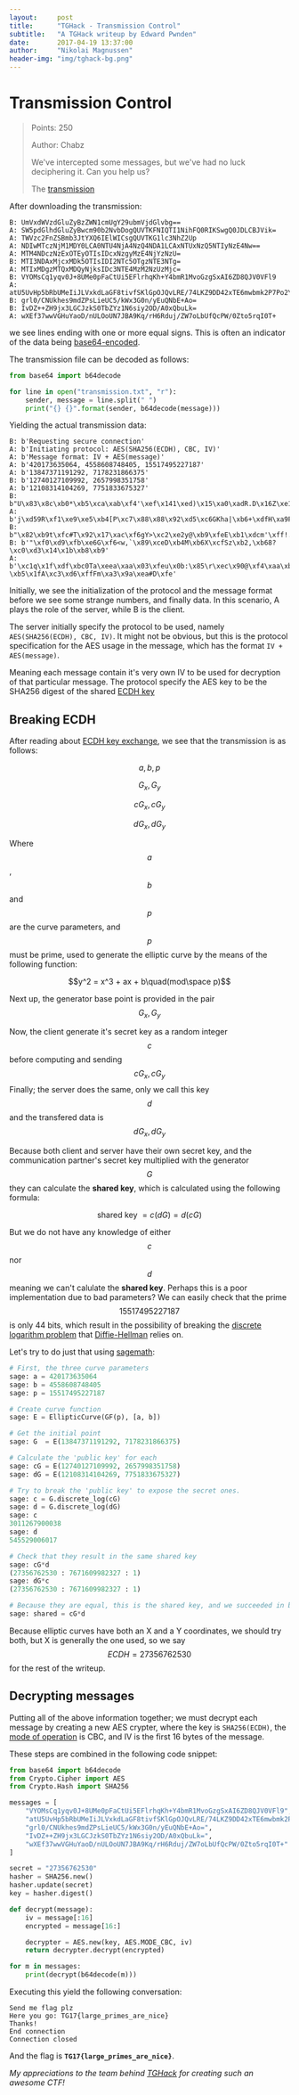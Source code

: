 ```yaml
---
layout:     post
title:      "TGHack - Transmission Control"
subtitle:   "A TGHack writeup by Edward Pwnden"
date:       2017-04-19 13:37:00
author:     "Nikolai Magnussen"
header-img: "img/tghack-bg.png"
---
```


# Transmission Control

> Points: 250
>
> Author: Chabz
>
> We've intercepted some messages, but we've had no luck deciphering it. Can you help us?
>
> The [transmission](https://github.com/tghack/tg17hack/blob/master/crypto/transmission_control/transmission.txt)

After downloading the transmission:

    B: UmVxdWVzdGluZyBzZWN1cmUgY29ubmVjdGlvbg==
    A: SW5pdGlhdGluZyBwcm90b2NvbDogQUVTKFNIQTI1NihFQ0RIKSwgQ0JDLCBJVik=
    A: TWVzc2FnZSBmb3JtYXQ6IElWICsgQUVTKG1lc3NhZ2Up
    A: NDIwMTczNjM1MDY0LCA0NTU4NjA4NzQ4NDA1LCAxNTUxNzQ5NTIyNzE4Nw==
    A: MTM4NDczNzExOTEyOTIsIDcxNzgyMzE4NjYzNzU=
    B: MTI3NDAxMjcxMDk5OTIsIDI2NTc5OTgzNTE3NTg=
    A: MTIxMDgzMTQxMDQyNjksIDc3NTE4MzM2NzUzMjc=
    B: VYOMsCq1yqv0J+8UMe0pFaCtUi5EFlrhqKh+Y4bmR1MvoGzgSxAI6ZD8QJV0VFl9
    A: atU5UvHp5bRbUMeIiJLVxkdLaGF8tivfSKlGpOJQvLRE/74LKZ9DD42xTE6mwbmk2P7Po2Y2Ryh80aYAJY8atA==
    B: grl0/CNUkhes9mdZPsLieUC5/kWx3G0n/yEuQNbE+Ao=
    B: IvDZ++ZH9jx3LGCJzkS0TbZYz1N6siy2OD/A0xQbuLk=
    A: wXEf37wwVGHuYaoD/nULOoUN7JBA9Kq/rH6Rduj/ZW7oLbUfQcPW/0Zto5rqI0T+

we see lines ending with one or more equal signs. This is often an indicator of the data being [base64-encoded](https://en.wikipedia.org/wiki/Base64).

The transmission file can be decoded as follows:

```python
from base64 import b64decode

for line in open("transmission.txt", "r"):
    sender, message = line.split(" ")
    print("{} {}".format(sender, b64decode(message)))
```

Yielding the actual transmission data:

    B: b'Requesting secure connection'
    A: b'Initiating protocol: AES(SHA256(ECDH), CBC, IV)'
    A: b'Message format: IV + AES(message)'
    A: b'420173635064, 4558608748405, 15517495227187'
    A: b'13847371191292, 7178231866375'
    B: b'12740127109992, 2657998351758'
    A: b'12108314104269, 7751833675327'
    B: b"U\x83\x8c\xb0*\xb5\xca\xab\xf4'\xef\x141\xed)\x15\xa0\xadR.D\x16Z\xe1\xa8\xa8~c\x86\xe6GS/\xa0l\xe0K\x10\x08\xe9\x90\xfc@\x95tTY}"
    A: b'j\xd59R\xf1\xe9\xe5\xb4[P\xc7\x88\x88\x92\xd5\xc6GKha|\xb6+\xdfH\xa9F\xa4\xe2P\xbc\xb4D\xff\xbe\x0b)\x9fC\x0f\x8d\xb1LN\xa6\xc1\xb9\xa4\xd8\xfe\xcf\xa3f6G(|\xd1\xa6\x00%\x8f\x1a\xb4'
    B: b"\x82\xb9t\xfc#T\x92\x17\xac\xf6gY>\xc2\xe2y@\xb9\xfeE\xb1\xdcm'\xff!.@\xd6\xc4\xf8\n"
    B: b'"\xf0\xd9\xfb\xe6G\xf6<w,`\x89\xceD\xb4M\xb6X\xcfSz\xb2,\xb68?\xc0\xd3\x14\x1b\xb8\xb9'
    A: b'\xc1q\x1f\xdf\xbc0Ta\xeea\xaa\x03\xfeu\x0b:\x85\r\xec\x90@\xf4\xaa\xbf\xac~\x91v\xe8\xffen\xe8-\xb5\x1fA\xc3\xd6\xffFm\xa3\x9a\xea#D\xfe'

Initially, we see the initialization of the protocol and the message format before we see some strange numbers, and finally data.
In this scenario, A plays the role of the server, while B is the client.

The server initially specify the protocol to be used, namely `AES(SHA256(ECDH), CBC, IV)`. It might not be obvious, but this is the protocol specification for the AES usage in the message, which has the format `IV + AES(message)`.

Meaning each message contain it's very own IV to be used for decryption of that particular message. The protocol specify the AES key to be the SHA256 digest of the shared [ECDH key](http://andrea.corbellini.name/2015/05/30/elliptic-curve-cryptography-ecdh-and-ecdsa/)

## Breaking ECDH
After reading about [ECDH key exchange](http://andrea.corbellini.name/2015/05/30/elliptic-curve-cryptography-ecdh-and-ecdsa/), we see that the transmission is as follows:

$$a, b, p$$

$$G_x, G_y$$

$$cG_x, cG_y$$

$$dG_x, dG_y$$

Where $$a$$, $$b$$ and $$p$$ are the curve parameters, and $$p$$ must be prime, used to generate the elliptic curve by the means of the following function:

$$y^2 = x^3 + ax + b\quad(mod\space p)$$

Next up, the generator base point is provided in the pair $$G_x, G_y$$

Now, the client generate it's secret key as a random integer $$c$$ before computing and sending $$cG_x, cG_y$$
Finally; the server does the same, only we call this key $$d$$ and the transfered data is $$dG_x, dG_y$$

Because both client and server have their own secret key, and the communication partner's secret key multiplied with the generator $$G$$ they can calculate the __shared key__, which is calculated using the following formula:

$$\text{shared key } = c(dG) = d(cG)$$

But we do not have any knowledge of either $$c$$ nor $$d$$ meaning we can't calulate the __shared key__. Perhaps this is a poor implementation due to bad parameters?
We can easily check that the prime $$15517495227187$$ is only 44 bits, which result in the possibility of breaking the [discrete logarithm problem](https://en.wikipedia.org/wiki/Discrete_logarithm) that [Diffie-Hellman](https://wiki.openssl.org/index.php/Diffie_Hellman) relies on.

Let's try to do just that using [sagemath](http://www.sagemath.org/):

```python
# First, the three curve parameters
sage: a = 420173635064
sage: b = 4558608748405
sage: p = 15517495227187

# Create curve function
sage: E = EllipticCurve(GF(p), [a, b])

# Get the initial point
sage: G  = E(13847371191292, 7178231866375)

# Calculate the 'public key' for each
sage: cG = E(12740127109992, 2657998351758)
sage: dG = E(12108314104269, 7751833675327)

# Try to break the 'public key' to expose the secret ones.
sage: c = G.discrete_log(cG)
sage: d = G.discrete_log(dG)
sage: c
3011267900038
sage: d
545529006017

# Check that they result in the same shared key
sage: cG*d
(27356762530 : 7671609982327 : 1)
sage: dG*c
(27356762530 : 7671609982327 : 1)

# Because they are equal, this is the shared key, and we succeeded in breaking poor ECDH
sage: shared = cG*d
```

Because elliptic curves have both an X and a Y coordinates, we should try both, but X is generally the one used, so we say $$ECDH = 27356762530$$ for the rest of the writeup.

## Decrypting messages

Putting all of the above information together; we must decrypt each message by creating a new AES crypter, where the key is `SHA256(ECDH)`, the [mode of operation](https://en.wikipedia.org/wiki/Block_cipher_mode_of_operation) is CBC, and IV is the first 16 bytes of the message.

These steps are combined in the following code snippet:

```python
from base64 import b64decode
from Crypto.Cipher import AES
from Crypto.Hash import SHA256

messages = [
    "VYOMsCq1yqv0J+8UMe0pFaCtUi5EFlrhqKh+Y4bmR1MvoGzgSxAI6ZD8QJV0VFl9",
    "atU5UvHp5bRbUMeIiJLVxkdLaGF8tivfSKlGpOJQvLRE/74LKZ9DD42xTE6mwbmk2P7Po2Y2Ryh80aYAJY8atA==",
    "grl0/CNUkhes9mdZPsLieUC5/kWx3G0n/yEuQNbE+Ao=",
    "IvDZ++ZH9jx3LGCJzkS0TbZYz1N6siy2OD/A0xQbuLk=",
    "wXEf37wwVGHuYaoD/nULOoUN7JBA9Kq/rH6Rduj/ZW7oLbUfQcPW/0Zto5rqI0T+"
]

secret = "27356762530"
hasher = SHA256.new()
hasher.update(secret)
key = hasher.digest()

def decrypt(message):
    iv = message[:16]
    encrypted = message[16:]

    decrypter = AES.new(key, AES.MODE_CBC, iv)
    return decrypter.decrypt(encrypted)

for m in messages:
    print(decrypt(b64decode(m)))

```

Executing this yield the following conversation:

    Send me flag plz
    Here you go: TG17{large_primes_are_nice}
    Thanks!
    End connection
    Connection closed

And the flag is __`TG17{large_primes_are_nice}`__.

_My appreciations to the team behind [TGHack](https://github.com/tghack/tg17hack) for creating such an awesome CTF!_
